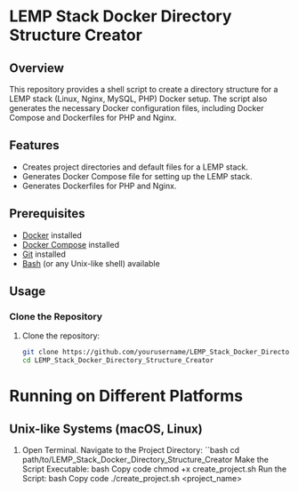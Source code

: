 # LEMP Stack Docker Directory Structure Creator

## Overview

This repository provides a shell script to create a directory structure for a LEMP stack (Linux, Nginx, MySQL, PHP) Docker setup. The script also generates the necessary Docker configuration files, including Docker Compose and Dockerfiles for PHP and Nginx.

## Features

- Creates project directories and default files for a LEMP stack.
- Generates Docker Compose file for setting up the LEMP stack.
- Generates Dockerfiles for PHP and Nginx.

## Prerequisites

- [Docker](https://www.docker.com/get-started) installed
- [Docker Compose](https://docs.docker.com/compose/install/) installed
- [Git](https://git-scm.com/book/en/v2/Getting-Started-Installing-Git) installed
- [Bash](https://www.gnu.org/software/bash/) (or any Unix-like shell) available

## Usage

### Clone the Repository

1. Clone the repository:
   ```bash
   git clone https://github.com/yourusername/LEMP_Stack_Docker_Directory_Structure_Creator.git
   cd LEMP_Stack_Docker_Directory_Structure_Creator


# Running on Different Platforms

## Unix-like Systems (macOS, Linux)
  1. Open Terminal.
Navigate to the Project Directory:
``bash
cd path/to/LEMP_Stack_Docker_Directory_Structure_Creator
Make the Script Executable:
bash
Copy code
chmod +x create_project.sh
Run the Script:
bash
Copy code
./create_project.sh <project_name>
